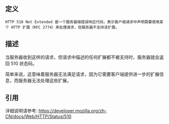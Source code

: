 ## 定义

```
HTTP 510 Not Extended 是一个服务器端错误响应代码，表示客户端请求中声明需要使用某个 HTTP 扩展（RFC 2774）来处理请求，但服务器不支持该扩展。
```

## 描述

当服务器收到这样的请求，但请求中描述的任何扩展都不被支持时，服务器就会返回 510 状态码。

简单来说，这意味着服务器无法满足请求，因为它需要客户端提供进一步的扩展信息，而服务器无法处理这些扩展。

## 引用

详细说明请参考: https://developer.mozilla.org/zh-CN/docs/Web/HTTP/Status/510